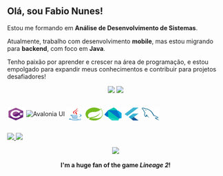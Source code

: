 <h2>Olá, sou Fabio Nunes!</h2>
<p>Estou me formando em <strong>Análise de Desenvolvimento de Sistemas</strong>.</p>
<p>Atualmente, trabalho com desenvolvimento <strong>mobile</strong>, mas estou migrando para <strong>backend</strong>, com foco em <strong>Java</strong>.</p>
<p>Tenho paixão por aprender e crescer na área de programação, e estou empolgado para expandir meus conhecimentos e contribuir para projetos desafiadores!</p>


<p align="center">
  <img src="https://github-readme-stats.vercel.app/api?username=FabioNunesPedro&show_icons=true&hide_title=true&count_private=true&hide=prs&theme=radical&icon_color=green" width="40%" />
  <img src="https://github-readme-stats.vercel.app/api/top-langs/?username=FabioNunesPedro&layout=compact&theme=radical" width="40%" />
</p>


<div style="display: inline_block"><br>
  <img align="center" alt="C#" height="30" width="40" src="https://raw.githubusercontent.com/devicons/devicon/master/icons/csharp/csharp-original.svg">
  <img align="center" alt="Avalonia UI" height="30" width="40" src="https://github.com/user-attachments/assets/12dc0a43-8f67-416b-a14c-4c6726492b6e">
  <img align="center" alt="Java" height="30" width="40" src="https://raw.githubusercontent.com/devicons/devicon/master/icons/java/java-original.svg">
  <img align="center" alt="Spring Boot" height="30" width="40" src="https://raw.githubusercontent.com/devicons/devicon/master/icons/spring/spring-original.svg">
  <img align="center" alt="Dart" height="30" width="40" src="https://raw.githubusercontent.com/devicons/devicon/master/icons/dart/dart-original.svg">
  <img align="center" alt="Flutter" height="30" width="40" src="https://raw.githubusercontent.com/devicons/devicon/master/icons/flutter/flutter-original.svg">
  <img align="center" alt="SQL" height="30" width="40" src="https://raw.githubusercontent.com/devicons/devicon/master/icons/mysql/mysql-original.svg">
</div>

  ##
 
<a href="mailto:fabio.pedro@live.com">
  <img src="https://img.shields.io/badge/-Email-%23333?style=for-the-badge&logo=microsoftoutlook&logoColor=white" target="_blank">
</a>
<a href="https://www.linkedin.com/in/fabio-nunes-pedro-640735236/" target="_blank">
  <img src="https://img.shields.io/badge/-LinkedIn-%230077B5?style=for-the-badge&logo=linkedin&logoColor=white" target="_blank">
</a>

<p align="center">
  <img src="https://github.com/fabionunespedro/FabioNunesPedro/blob/main/videoplayback-ezgif.com-speed.gif" width="800px">
</p>
<p align="center">
  <strong>I'm a huge fan of the game <em>Lineage 2</em>!</strong>
</p>





